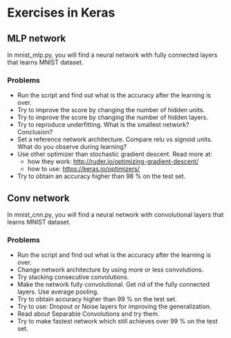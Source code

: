 # Exercises in Keras

## MLP network

In mnist_mlp.py, you will find a neural network with fully connected layers that learns MNIST dataset.

### Problems

* Run the script and find out what is the accuracy after the learning is over.
* Try to improve the score by changing the number of hidden units.
* Try to improve the score by changing the number of hidden layers.
* Try to reproduce underfitting. What is the smallest network? Conclusion?
* Set a reference network architecture. Compare relu vs signoid units. What do you observe during learning?
* Use other optimizer than stochastic gradient descent. Read more at:
  * how they work: http://ruder.io/optimizing-gradient-descent/
  * how to use: https://keras.io/optimizers/
* Try to obtain an accuracy higher than 98 % on the test set.

## Conv network

In mnist_cnn.py, you will find a neural network with convolutional layers that learns MNIST dataset.

### Problems

* Run the script and find out what is the accuracy after the learning is over.
* Change network architecture by using more or less convolutions.
* Try stacking consecutive convolutions.
* Make the network fully convolutional. Get rid of the fully connected layers. Use average pooling.
* Try to obtain accuracy higher than 99 % on the test set.
* Try to use: Dropout or Noise layers for improving the generalization.
* Read about Separable Convolutions and try them.
* Try to make fastest network which still achieves over 99 % on the test set.
